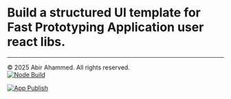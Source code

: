 # Build a structured UI template for Fast Prototyping Application user react libs.

---

© 2025 Abir Ahammed. All rights reserved.  
[![Node Build](https://github.com/AbirAahammed/tent-ui/actions/workflows/node-build.yml/badge.svg)](https://github.com/AbirAahammed/tent-ui/actions/workflows/node-build.yml)

[![App Publish](https://github.com/AbirAahammed/tent-ui/actions/workflows/npm-publish-github-packages.yml/badge.svg)](https://github.com/AbirAahammed/tent-ui/actions/workflows/npm-publish-github-packages.yml)